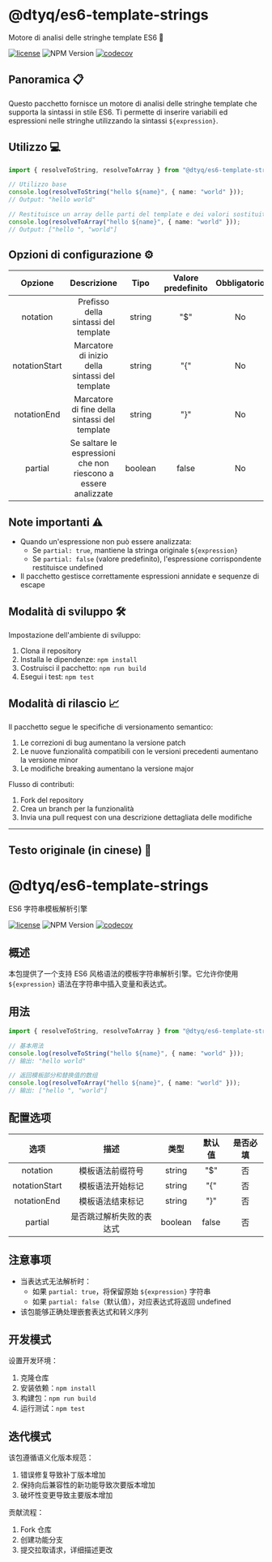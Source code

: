 # @dtyq/es6-template-strings

Motore di analisi delle stringhe template ES6 🚀

[![license][license-badge]][license-link]
![NPM Version](https://img.shields.io/npm/v/@dtyq/es6-template-strings)
[![codecov][codecov-badge]][codecov-link]

[license-badge]: https://img.shields.io/badge/license-apache2-blue.svg
[license-link]: LICENSE
[codecov-badge]: https://codecov.io/gh/dtyq/es6-template-strings/branch/master/graph/badge.svg
[codecov-link]: https://codecov.io/gh/dtyq/es6-template-strings

## Panoramica 📋

Questo pacchetto fornisce un motore di analisi delle stringhe template che supporta la sintassi in stile ES6. Ti permette di inserire variabili ed espressioni nelle stringhe utilizzando la sintassi `${expression}`.

## Utilizzo 💻

```typescript
import { resolveToString, resolveToArray } from "@dtyq/es6-template-strings";

// Utilizzo base
console.log(resolveToString("hello ${name}", { name: "world" }));
// Output: "hello world"

// Restituisce un array delle parti del template e dei valori sostituiti
console.log(resolveToArray("hello ${name}", { name: "world" }));
// Output: ["hello ", "world"]
```

## Opzioni di configurazione ⚙️

|      Opzione       |       Descrizione        |  Tipo   | Valore predefinito  |  Obbligatorio  |
|:-----------------:|:-----------------------:|:------:|:------------------:|:-------------:|
|   notation       |   Prefisso della sintassi del template    | string |  "$"  |    No    |
| notationStart    |   Marcatore di inizio della sintassi del template    | string |  "{"  |    No    |
|  notationEnd     |   Marcatore di fine della sintassi del template    | string |  "}"  |    No    |
|   partial        | Se saltare le espressioni che non riescono a essere analizzate | boolean | false |    No    |

## Note importanti ⚠️

- Quando un'espressione non può essere analizzata:
  - Se `partial: true`, mantiene la stringa originale `${expression}`
  - Se `partial: false` (valore predefinito), l'espressione corrispondente restituisce undefined
- Il pacchetto gestisce correttamente espressioni annidate e sequenze di escape

## Modalità di sviluppo 🛠️

Impostazione dell'ambiente di sviluppo:

1. Clona il repository
2. Installa le dipendenze: `npm install`
3. Costruisci il pacchetto: `npm run build`
4. Esegui i test: `npm test`

## Modalità di rilascio 📈

Il pacchetto segue le specifiche di versionamento semantico:

1. Le correzioni di bug aumentano la versione patch
2. Le nuove funzionalità compatibili con le versioni precedenti aumentano la versione minor
3. Le modifiche breaking aumentano la versione major

Flusso di contributi:
1. Fork del repository
2. Crea un branch per la funzionalità
3. Invia una pull request con una descrizione dettagliata delle modifiche

---

## Testo originale (in cinese) 📜

# @dtyq/es6-template-strings

ES6 字符串模板解析引擎

[![license][license-badge]][license-link]
![NPM Version](https://img.shields.io/npm/v/@dtyq/es6-template-strings)
[![codecov][codecov-badge]][codecov-link]

[license-badge]: https://img.shields.io/badge/license-apache2-blue.svg
[license-link]: LICENSE
[codecov-badge]: https://codecov.io/gh/dtyq/es6-template-strings/branch/master/graph/badge.svg
[codecov-link]: https://codecov.io/gh/dtyq/es6-template-strings

## 概述

本包提供了一个支持 ES6 风格语法的模板字符串解析引擎。它允许你使用 `${expression}` 语法在字符串中插入变量和表达式。

## 用法

```typescript
import { resolveToString, resolveToArray } from "@dtyq/es6-template-strings";

// 基本用法
console.log(resolveToString("hello ${name}", { name: "world" }));
// 输出: "hello world"

// 返回模板部分和替换值的数组
console.log(resolveToArray("hello ${name}", { name: "world" }));
// 输出: ["hello ", "world"]
```

## 配置选项

|      选项       |       描述        |  类型   | 默认值  |  是否必填  |
|:-------------:|:---------------:|:-----:|:-----:|:-------:|
|   notation    |   模板语法前缀符号    | string |  "$"  |    否    |
| notationStart |   模板语法开始标记    | string |  "{"  |    否    |
|  notationEnd  |   模板语法结束标记    | string |  "}"  |    否    |
|   partial     | 是否跳过解析失败的表达式 | boolean | false |    否    |

## 注意事项

- 当表达式无法解析时：
  - 如果 `partial: true`，将保留原始 `${expression}` 字符串
  - 如果 `partial: false`（默认值），对应表达式将返回 undefined
- 该包能够正确处理嵌套表达式和转义序列

## 开发模式

设置开发环境：

1. 克隆仓库
2. 安装依赖：`npm install`
3. 构建包：`npm run build`
4. 运行测试：`npm test`

## 迭代模式

该包遵循语义化版本规范：

1. 错误修复导致补丁版本增加
2. 保持向后兼容性的新功能导致次要版本增加
3. 破坏性变更导致主要版本增加

贡献流程：
1. Fork 仓库
2. 创建功能分支
3. 提交拉取请求，详细描述更改
